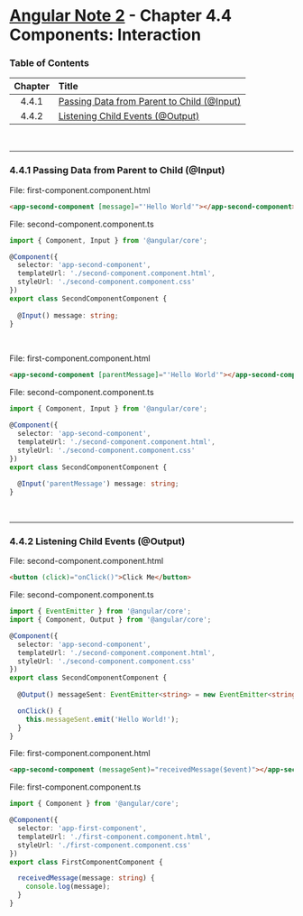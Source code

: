 # [Angular Note 2](../README.md) - Chapter 4.4 Components: Interaction

### Table of Contents
| Chapter | Title |
| :-: | :- |
| 4.4.1 | [Passing Data from Parent to Child (@Input)](#441-passing-data-from-parent-to-child-input) |
| 4.4.2 | [Listening Child Events (@Output)](#442-listening-child-events-output) |

<br>
<hr>

### 4.4.1 Passing Data from Parent to Child (@Input)
File: first-component.component.html
```html
<app-second-component [message]="'Hello World'"></app-second-component>
```

File: second-component.component.ts
```ts
import { Component, Input } from '@angular/core';

@Component({
  selector: 'app-second-component',
  templateUrl: './second-component.component.html',
  styleUrl: './second-component.component.css'
})
export class SecondComponentComponent {
  
  @Input() message: string;
}
```

<br>

File: first-component.component.html
```html
<app-second-component [parentMessage]="'Hello World'"></app-second-component>
```

File: second-component.component.ts
```ts
import { Component, Input } from '@angular/core';

@Component({
  selector: 'app-second-component',
  templateUrl: './second-component.component.html',
  styleUrl: './second-component.component.css'
})
export class SecondComponentComponent {
  
  @Input('parentMessage') message: string;
}
```

<br>
<hr>

### 4.4.2 Listening Child Events (@Output)
File: second-component.component.html
```html
<button (click)="onClick()">Click Me</button>
```
File: second-component.component.ts
```ts
import { EventEmitter } from '@angular/core';
import { Component, Output } from '@angular/core';

@Component({
  selector: 'app-second-component',
  templateUrl: './second-component.component.html',
  styleUrl: './second-component.component.css'
})
export class SecondComponentComponent {
  
  @Output() messageSent: EventEmitter<string> = new EventEmitter<string>();

  onClick() {
    this.messageSent.emit('Hello World!');
  }
}
```

File: first-component.component.html
```html
<app-second-component (messageSent)="receivedMessage($event)"></app-second-component>
```
File: first-component.component.ts
```ts
import { Component } from '@angular/core';

@Component({
  selector: 'app-first-component',
  templateUrl: './first-component.component.html',
  styleUrl: './first-component.component.css'
})
export class FirstComponentComponent {

  receivedMessage(message: string) {
    console.log(message);
  }
}
```
